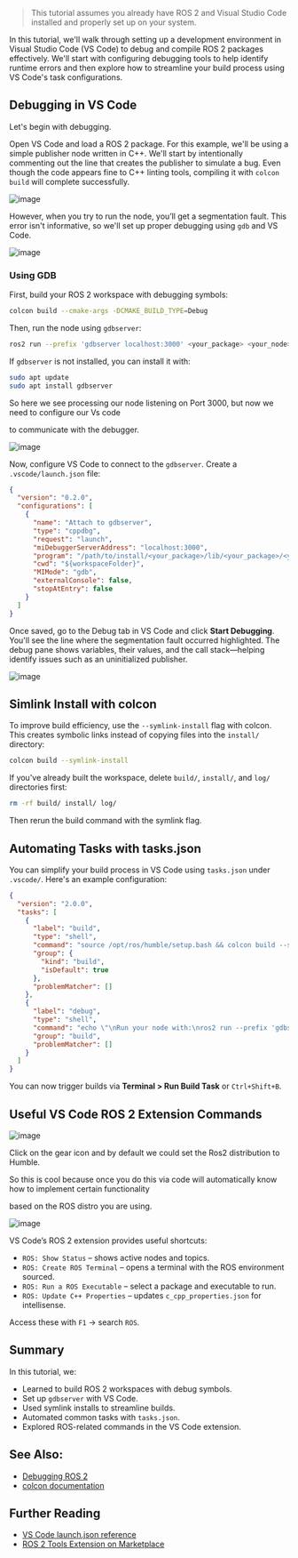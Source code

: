 
> This tutorial assumes you already have ROS 2 and Visual Studio Code installed and properly set up on your system.

In this tutorial, we'll walk through setting up a development environment in Visual Studio Code (VS Code) to debug and compile ROS 2 packages effectively. We'll start with configuring debugging tools to help identify runtime errors and then explore how to streamline your build process using VS Code's task configurations.

## Debugging in VS Code

Let's begin with debugging.

Open VS Code and load a ROS 2 package. For this example, we'll be using a simple publisher node written in C++. We'll start by intentionally commenting out the line that creates the publisher to simulate a bug. Even though the code appears fine to C++ linting tools, compiling it with `colcon build` will complete successfully.

![image](https://github.com/user-attachments/assets/6eadbdbd-1b8e-4a15-99f7-0a303aa4e57d)


However, when you try to run the node, you’ll get a segmentation fault. This error isn't informative, so we'll set up proper debugging using `gdb` and VS Code.

![image](https://github.com/user-attachments/assets/d09892fb-50d6-4d78-b8c9-ea76a9dfe1b4)


### Using GDB

First, build your ROS 2 workspace with debugging symbols:

```bash
colcon build --cmake-args -DCMAKE_BUILD_TYPE=Debug
```

Then, run the node using `gdbserver`:

```bash
ros2 run --prefix 'gdbserver localhost:3000' <your_package> <your_node>
```

If `gdbserver` is not installed, you can install it with:

```bash
sudo apt update
sudo apt install gdbserver
```

So here we see processing our node listening on Port 3000, but now we need to configure our Vs code

to communicate with the debugger.

![image](https://github.com/user-attachments/assets/f9d6c269-eda2-4839-96e0-628bd8b95b70)


Now, configure VS Code to connect to the `gdbserver`. Create a `.vscode/launch.json` file:

```json
{
  "version": "0.2.0",
  "configurations": [
    {
      "name": "Attach to gdbserver",
      "type": "cppdbg",
      "request": "launch",
      "miDebuggerServerAddress": "localhost:3000",
      "program": "/path/to/install/<your_package>/lib/<your_package>/<your_node>",
      "cwd": "${workspaceFolder}",
      "MIMode": "gdb",
      "externalConsole": false,
      "stopAtEntry": false
    }
  ]
}
```



Once saved, go to the Debug tab in VS Code and click **Start Debugging**. You'll see the line where the segmentation fault occurred highlighted. The debug pane shows variables, their values, and the call stack—helping identify issues such as an uninitialized publisher.

![image](https://github.com/user-attachments/assets/2b411708-6e57-4882-a9c7-480f60ea1c68)



## Simlink Install with colcon

To improve build efficiency, use the `--symlink-install` flag with colcon. This creates symbolic links instead of copying files into the `install/` directory:

```bash
colcon build --symlink-install
```

If you've already built the workspace, delete `build/`, `install/`, and `log/` directories first:

```bash
rm -rf build/ install/ log/
```

Then rerun the build command with the symlink flag.

## Automating Tasks with tasks.json

You can simplify your build process in VS Code using `tasks.json` under `.vscode/`. Here's an example configuration:

```json
{
  "version": "2.0.0",
  "tasks": [
    {
      "label": "build",
      "type": "shell",
      "command": "source /opt/ros/humble/setup.bash && colcon build --symlink-install",
      "group": {
        "kind": "build",
        "isDefault": true
      },
      "problemMatcher": []
    },
    {
      "label": "debug",
      "type": "shell",
      "command": "echo \"\nRun your node with:\nros2 run --prefix 'gdbserver localhost:3000' <your_package> <your_node>\n\nThen update launch.json to point to the right executable.\"",
      "group": "build",
      "problemMatcher": []
    }
  ]
}
```

You can now trigger builds via **Terminal > Run Build Task** or `Ctrl+Shift+B`.

## Useful VS Code ROS 2 Extension Commands

![image](https://github.com/user-attachments/assets/a6fcc84a-beca-4650-876f-2b4d9d7f4318)

Click on the gear icon and by default we could set the Ros2 distribution to Humble.

So this is cool because once you do this via code will automatically know how to implement certain functionality

based on the ROS distro you are using.

![image](https://github.com/user-attachments/assets/54980fdd-5871-414c-b97e-4c330adb1e4b)




VS Code’s ROS 2 extension provides useful shortcuts:

* `ROS: Show Status` – shows active nodes and topics.
* `ROS: Create ROS Terminal` – opens a terminal with the ROS environment sourced.
* `ROS: Run a ROS Executable` – select a package and executable to run.
* `ROS: Update C++ Properties` – updates `c_cpp_properties.json` for intellisense.

Access these with `F1` → search `ROS`.



## Summary

In this tutorial, we:

* Learned to build ROS 2 workspaces with debug symbols.
* Set up `gdbserver` with VS Code.
* Used symlink installs to streamline builds.
* Automated common tasks with `tasks.json`.
* Explored ROS-related commands in the VS Code extension.

## See Also:

* [Debugging ROS 2](https://docs.ros.org/en/rolling/Tutorials/Debugging-ROS-2.html)
* [colcon documentation](https://colcon.readthedocs.io/en/released/index.html)

## Further Reading

* [VS Code launch.json reference](https://code.visualstudio.com/docs/editor/debugging)
* [ROS 2 Tools Extension on Marketplace](https://marketplace.visualstudio.com/items?itemName=ms-iot.vscode-ros)

